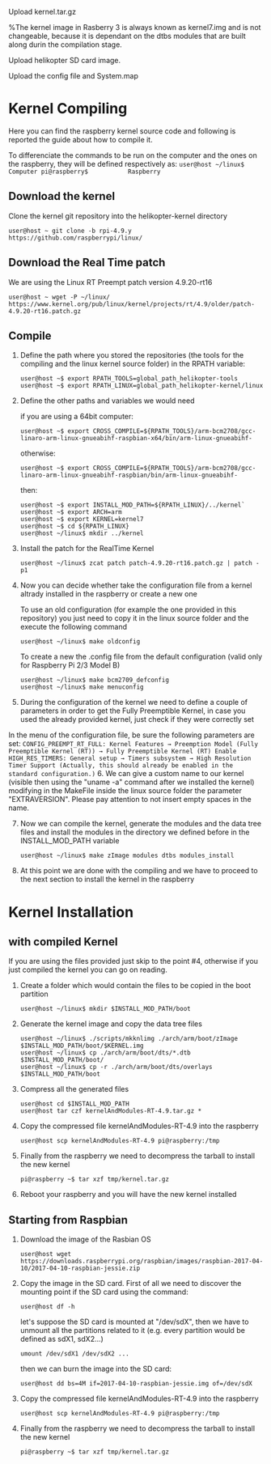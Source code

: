 Upload kernel.tar.gz

%The kernel image in Rasberry 3 is always known as kernel7.img and is not changeable, because it is dependant on the dtbs modules that are built along durin the compilation stage.

Upload helikopter SD card image.

Upload the config file and System.map 

# Kernel Compiling
Here you can find the raspberry kernel source code and following is reported the guide about how to compile it.

To differenciate the commands to be run on the computer and the ones on the raspberry, they will be defined respectively as:
    ```
    user@host ~/linux$      Computer
    pi@raspberry$           Raspberry
    ```

## Download the kernel
Clone the kernel git repository into the helikopter-kernel directory
```
user@host ~ git clone -b rpi-4.9.y https://github.com/raspberrypi/linux/
```

## Download the Real Time patch
We are using the Linux RT Preempt patch version 4.9.20-rt16
```
user@host ~ wget -P ~/linux/ https://www.kernel.org/pub/linux/kernel/projects/rt/4.9/older/patch-4.9.20-rt16.patch.gz
```

## Compile

1. Define the path where you stored the repositories (the tools for the compiling and the linux kernel source folder) in the RPATH variable:
    ```
    user@host ~$ export RPATH_TOOLS=global_path_helikopter-tools
    user@host ~$ export RPATH_LINUX=global_path_helikopter-kernel/linux
   	```

2. Define the other paths and variables we would need

	
	if you are using a 64bit computer:
    ```
	user@host ~$ export CROSS_COMPILE=${RPATH_TOOLS}/arm-bcm2708/gcc-linaro-arm-linux-gnueabihf-raspbian-x64/bin/arm-linux-gnueabihf-
	```
	
	otherwise:
	```
	user@host ~$ export CROSS_COMPILE=${RPATH_TOOLS}/arm-bcm2708/gcc-linaro-arm-linux-gnueabihf-raspbian/bin/arm-linux-gnueabihf-
	```
    
    then:
    ```
	user@host ~$ export INSTALL_MOD_PATH=${RPATH_LINUX}/../kernel`
	user@host ~$ export ARCH=arm
	user@host ~$ export KERNEL=kernel7
	user@host ~$ cd ${RPATH_LINUX}
	user@host ~/linux$ mkdir ../kernel
	```

3. Install the patch for the RealTime Kernel
	```
    user@host ~/linux$ zcat patch patch-4.9.20-rt16.patch.gz | patch -p1
    ```

4. Now you can decide whether take the configuration file from a kernel altrady installed in the raspberry or create a new one

	To use an old configuration (for example the one provided in this repository) you just need to copy it in the linux source folder and the execute the following command
	```
	user@host ~/linux$ make oldconfig
	```

	To create a new the .config file from the default configuration (valid only for Raspberry Pi 2/3 Model B)
	```
	user@host ~/linux$ make bcm2709_defconfig
	user@host ~/linux$ make menuconfig
	```

5. During the configuration of the kernel we need to define a couple of parameters in order to get the Fully Preemptible Kernel, in case you used the already provided kernel, just check if they were correctly set

In the menu of the configuration file, be sure the following parameters are set:
    ```
	CONFIG_PREEMPT_RT_FULL: Kernel Features → Preemption Model (Fully Preemptible Kernel (RT)) → Fully Preemptible Kernel (RT)
	Enable HIGH_RES_TIMERS: General setup → Timers subsystem → High Resolution Timer Support (Actually, this should already be enabled in the standard configuration.)
	```
6. We can give a custom name to our kernel (visible then using the "uname -a" command after we installed the kernel) modifying in the MakeFile inside the linux source folder the parameter "EXTRAVERSION". Please pay attention to not insert empty spaces in the name.

7. Now we can compile the kernel, generate the modules and the data tree files and install the modules in the directory we defined before in the INSTALL_MOD_PATH variable
    ```
	user@host ~/linux$ make zImage modules dtbs modules_install
	```

8. At this point we are done with the compiling and we have to proceed to the next section to install the kernel in the raspberry

# Kernel Installation
## with compiled Kernel
If you are using the files provided just skip to the point #4, otherwise if you just compiled the kernel you can go on reading.

1. Create a folder which would contain the files to be copied in the boot partition
	```
	user@host ~/linux$ mkdir $INSTALL_MOD_PATH/boot
	```

2. Generate the kernel image and copy the data tree files
	```
	user@host ~/linux$ ./scripts/mkknlimg ./arch/arm/boot/zImage $INSTALL_MOD_PATH/boot/$KERNEL.img
	user@host ~/linux$ cp ./arch/arm/boot/dts/*.dtb $INSTALL_MOD_PATH/boot/
	user@host ~/linux$ cp -r ./arch/arm/boot/dts/overlays $INSTALL_MOD_PATH/boot
	```

3. Compress all the generated files
	```
	user@host cd $INSTALL_MOD_PATH
	user@host tar czf kernelAndModules-RT-4.9.tar.gz *
	```
	
4. Copy the compressed file kernelAndModules-RT-4.9 into the raspberry
    ```
	user@host scp kernelAndModules-RT-4.9 pi@raspberry:/tmp
	```

5. Finally from the raspberry we need to decompress the tarball to install the new kernel
	```
    pi@raspberry ~$ tar xzf tmp/kernel.tar.gz
    ```

9. Reboot your raspberry and you will have the new kernel installed

## Starting from Raspbian
1. Download the image of the Rasbian OS
    ```
    user@host wget https://downloads.raspberrypi.org/raspbian/images/raspbian-2017-04-10/2017-04-10-raspbian-jessie.zip
    ```
2. Copy the image in the SD card. First of all we need to discover the mounting point if the SD card using the command:
    ```
    user@host df -h
    ```
    let's suppose the SD card is mounted at "/dev/sdX", then we have to unmount all the partitions related to it (e.g. every partition would be defined as sdX1, sdX2...)
    ```
    umount /dev/sdX1 /dev/sdX2 ...
    ```
    then we can burn the image into the SD card:
    ```
    user@host dd bs=4M if=2017-04-10-raspbian-jessie.img of=/dev/sdX
    ```
3. Copy the compressed file kernelAndModules-RT-4.9 into the raspberry
    ```
	user@host scp kernelAndModules-RT-4.9 pi@raspberry:/tmp
	```
4. Finally from the raspberry we need to decompress the tarball to install the new kernel
	```
    pi@raspberry ~$ tar xzf tmp/kernel.tar.gz
    ```